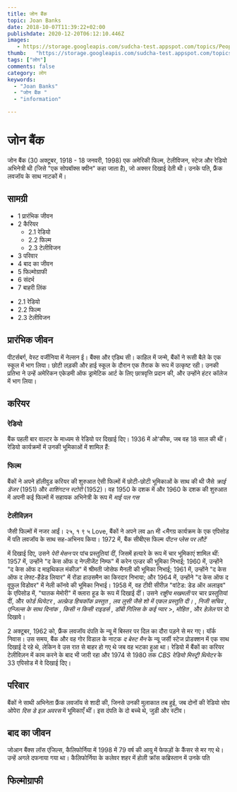 ```yaml
---
title: जोन बैंक 
topic: Joan Banks
date: 2018-10-07T11:39:22+02:00
publishdate: 2020-12-20T06:12:10.446Z
images: 
   - https://storage.googleapis.com/sudcha-test.appspot.com/topics/People/joan_banks/1.jpeg
thumb:   "https://storage.googleapis.com/sudcha-test.appspot.com/topics/People/joan_banks/thumb.jpeg"
tags: ["लोग"]
comments: false
category: लोग
keywords: 
  - "Joan Banks"
  - "जोन बैंक "
  - "information"

---
```

<h1> जोन बैंक </h1> <p> जोन बैंक (30 अक्टूबर, 1918 - 18 जनवरी, 1998) एक अमेरिकी फिल्म, टेलीविजन, स्टेज और रेडियो अभिनेत्री थी (जिसे "एक सोपबॉक्स क्वीन" कहा जाता है), जो अक्सर दिखाई देती थी। उनके पति, फ्रैंक लवजॉय के साथ नाटकों में। </p> <h2> सामग्री </h2> <ul> <li> 1 प्रारंभिक जीवन </li> <li> 2 कैरियर <ul> <li> 2.1 रेडियो </li > <li> 2.2 फिल्म </li> <li> 2.3 टेलीविजन </li> </ul> </li> <li> 3 परिवार </li> <li> 4 बाद का जीवन </li> <li> 5 फिल्मोग्राफी </li> <li> 6 संदर्भ </li> <li> 7 बाहरी लिंक </li> </ul> <ul> <li> 2.1 रेडियो </li> <li> 2.2 फिल्म </li> <li> 2.3 टेलीविजन </li> </ul> <h2> प्रारंभिक जीवन </h2> <p> पीटर्सबर्ग, वेस्ट वर्जीनिया में नेल्सन ई। बैंक्स और एडिथ सी। काहिल में जन्मे, बैंकों ने रूसी बैले के एक स्कूल में भाग लिया। छोटी लड़की और हाई स्कूल के दौरान एक तैराक के रूप में उत्कृष्ट रही। उनकी प्रतिभा ने उन्हें अमेरिकन एकेडमी ऑफ ड्रामेटिक आर्ट के लिए छात्रवृत्ति प्रदान की, और उन्होंने हंटर कॉलेज में भाग लिया। </p> <h2> करियर </h2> <h3> रेडियो </h3> <p> बैंक पहली बार वाल्टर के माध्यम से रेडियो पर दिखाई दिए। 1936 में ओ'कीफ, जब वह 18 साल की थीं। रेडियो कार्यक्रमों में उनकी भूमिकाओं में शामिल हैं: </p> <h3> फिल्म </h3> <p> बैंकों ने अपने हॉलीवुड करियर की शुरुआत ऐसी फिल्मों में छोटी-छोटी भूमिकाओं के साथ की थी जैसे <i> क्राई डेंजर </i> (1951) और <i> वाशिंगटन स्टोरी </i> (1952)। वह 1950 के दशक में और 1960 के दशक की शुरुआत में अपनी कई फिल्मों में सहायक अभिनेत्री के रूप में <i> माई पल गस </i> </p> <h3> टेलीविज़न </h3> <p> जैसी फिल्मों में नजर आईं। २५, १ ९ ५ Love, बैंकों ने अपने लव an मी <मैगग्र </i> कार्यक्रम के एक एपिसोड में पति लवजॉय के साथ सह-अभिनय किया। 1972 में, बैंक सीबीएस फिल्म <i> पीटन प्लेस पर लौटें </i> </p> <p> में दिखाई दिए, उसने <i> पेरी मेसन </i> पर पांच प्रस्तुतियां दीं, जिसमें हत्यारे के रूप में चार भूमिकाएं शामिल थीं: 1957 में, उन्होंने "द केस ऑफ द नेग्लीजेंट निम्फ" में करेन एल्डर की भूमिका निभाई; 1960 में, उन्होंने "द केस ऑफ द माइथिकल मंकीज़" में श्रीमती जोसेफ मैनली की भूमिका निभाई; 1961 में, उन्होंने "द केस ऑफ द लेफ्ट-हैंडेड लियार" में रोंडा हाउसमैन का किरदार निभाया; और 1964 में, उन्होंने "द केस ऑफ द वूफुल विडोवर" में नेली कॉनवे की भूमिका निभाई। 1958 में, वह टीवी सीरीज़ "वांटेड: डेड ऑर अलाइव" के एपिसोड में, "घातक मेमोरी" में क्लारा हूड के रूप में दिखाई दीं। उसने <i> राष्ट्रीय मखमली </i> पर चार प्रस्तुतियां दीं, और <i> फोर्ड थियेटर </i>, <i> अल्फ्रेड हिचकॉक प्रस्तुत </i>, <i> लव लुसी जैसे शो में एकल प्रस्तुति दी। </i>, <i> निजी सचिव </i>, <i> एन्जिल्स के साथ दिनांक </i>, <i> किसी न किसी राइडर्स </i>, <i> डॉबी गिलिस के कई प्यार </i> >, <i> मोहित </i>, और <i> हेज़ेल </i> पर दो दिखावे। </p> <p> 2 अक्टूबर, 1962 को, फ्रैंक लवजॉय दंपति के न्यू में बिस्तर पर दिल का दौरा पड़ने से मर गए। यॉर्क निवास। उस समय, बैंक और वह गोर विडाल के नाटक <i> द बेस्ट मैन </i> के न्यू जर्सी स्टेज प्रोडक्शन में एक साथ दिखाई दे रहे थे, लेकिन वे उस रात से बाहर हो गए थे जब वह भटका हुआ था। रेडियो में बैंकों का करियर टेलीविज़न में काम करने के बाद भी जारी रहा और 1974 से 1980 तक <i> CBS रेडियो मिस्ट्री थियेटर </i> के 33 एपिसोड में वे दिखाई दिए। </p> <h2> परिवार </h2> <p > बैंकों ने साथी अभिनेता फ्रैंक लवजॉय से शादी की, जिनसे उनकी मुलाकात तब हुई, जब दोनों की रेडियो सोप ओपेरा <i> दिस डे इज़ अवरस </i> में भूमिकाएँ थीं। इस दंपति के दो बच्चे थे, जुडी और स्टीव। </p> <h2> बाद का जीवन </h2> <p> जोआन बैंक्स लॉस एंजिल्स, कैलिफोर्निया में 1998 में 79 वर्ष की आयु में फेफड़ों के कैंसर से मर गए थे। उन्हें अगले दफनाया गया था। कैलिफोर्निया के कलेवर शहर में होली क्रॉस कब्रिस्तान में उनके पति </p> <h2> फिल्मोग्राफी </h2> 